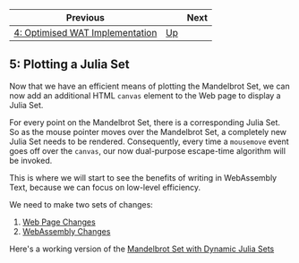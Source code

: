| Previous | | Next
|---|---|---
| [4: Optimised WAT Implementation](../04%20WAT%20Optimised%20Implementation/README.md) | [Up](../README.md) | 

## 5: Plotting a Julia Set

Now that we have an efficient means of plotting the Mandelbrot Set, we can now add an additional HTML `canvas` element to the Web page to display a Julia Set.

For every point on the Mandelbrot Set, there is a corresponding Julia Set.  So as the mouse pointer moves over the Mandelbrot Set, a completely new Julia Set needs to be rendered.  Consequently, every time a `mousemove` event goes off over the `canvas`, our now dual-purpose escape-time algorithm will be invoked.

This is where we will start to see the benefits of writing in WebAssembly Text, because we can focus on low-level efficiency.

We need to make two sets of changes:

1. [Web Page Changes](./01/README.md)
1. [WebAssembly Changes](./02/README.md)

Here's a working version of the [Mandelbrot Set with Dynamic Julia Sets](mb-julia-set.html)

